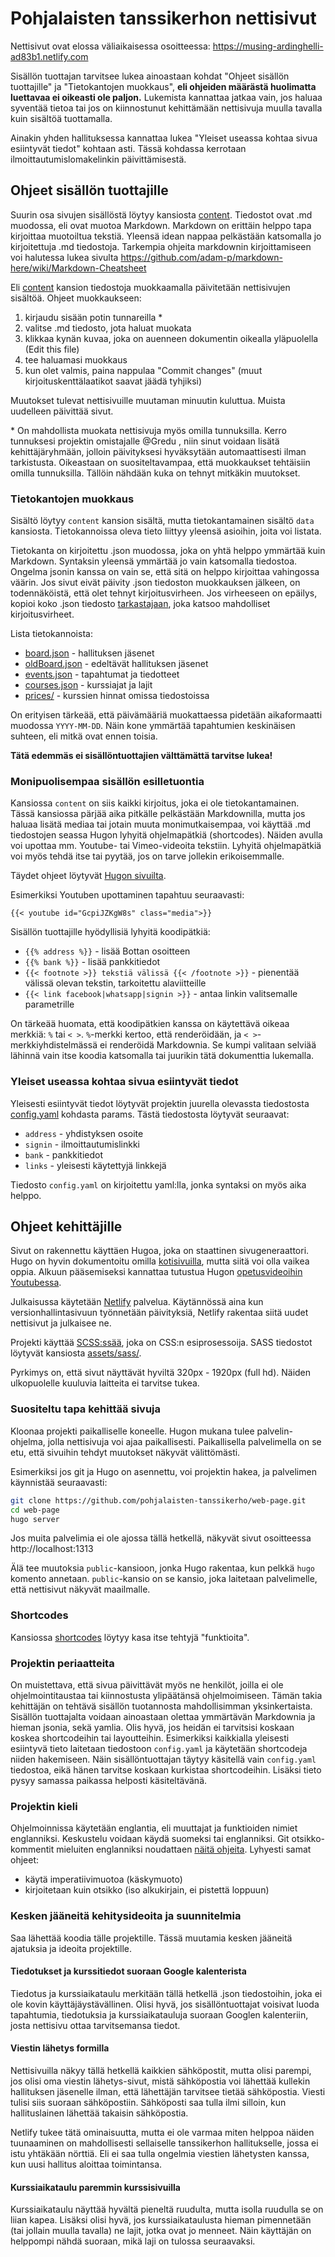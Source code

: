 # Pohjalaisten tanssikerhon nettisivut
Nettisivut ovat elossa väliaikaisessa osoitteessa: https://musing-ardinghelli-ad83b1.netlify.com

Sisällön tuottajan tarvitsee lukea ainoastaan kohdat "Ohjeet sisällön tuottajille" ja "Tietokantojen muokkaus", **eli ohjeiden määrästä huolimatta luettavaa ei oikeasti ole paljon.** Lukemista kannattaa jatkaa vain, jos haluaa syventää tietoa tai jos on kiinnostunut kehittämään nettisivuja muulla tavalla kuin sisältöä tuottamalla.

Ainakin yhden hallituksessa kannattaa lukea "Yleiset useassa kohtaa sivua esiintyvät tiedot" kohtaan asti. Tässä kohdassa kerrotaan ilmoittautumislomakelinkin päivittämisestä.

## Ohjeet sisällön tuottajille
Suurin osa sivujen sisällöstä löytyy kansiosta [content](https://github.com/pohjalaisten-tanssikerho/web-page/tree/master/content). Tiedostot ovat .md muodossa, eli ovat muotoa Markdown. Markdown on erittäin helppo tapa kirjoittaa muotoiltua tekstiä. Yleensä idean nappaa pelkästään katsomalla jo kirjoitettuja .md tiedostoja. Tarkempia ohjeita markdownin kirjoittamiseen voi halutessa lukea sivulta https://github.com/adam-p/markdown-here/wiki/Markdown-Cheatsheet

Eli [content](https://github.com/pohjalaisten-tanssikerho/web-page/tree/master/content) kansion tiedostoja muokkaamalla päivitetään nettisivujen sisältöä. Ohjeet muokkaukseen:

  1. kirjaudu sisään potin tunnareilla \*
  2. valitse .md tiedosto, jota haluat muokata
  3. klikkaa kynän kuvaa, joka on auenneen dokumentin oikealla yläpuolella (Edit this file)
  4. tee haluamasi muokkaus
  5. kun olet valmis, paina nappulaa "Commit changes" (muut kirjoituskenttälaatikot saavat jäädä tyhjiksi)

Muutokset tulevat nettisivuille muutaman minuutin kuluttua. Muista uudelleen päivittää sivut.

\* On mahdollista muokata nettisivuja myös omilla tunnuksilla. Kerro tunnuksesi projektin omistajalle @Gredu , niin sinut voidaan lisätä kehittäjäryhmään, jolloin päivityksesi hyväksytään automaattisesti ilman tarkistusta. Oikeastaan on suositeltavampaa, että muokkaukset tehtäisiin omilla tunnuksilla. Tällöin nähdään kuka on tehnyt mitkäkin muutokset.

### Tietokantojen muokkaus
Sisältö löytyy `content` kansion sisältä, mutta tietokantamainen sisältö `data` kansiosta. Tietokannoissa oleva tieto liittyy yleensä asioihin, joita voi listata.

Tietokanta on kirjoitettu .json muodossa, joka on yhtä helppo ymmärtää kuin Markdown. Syntaksin yleensä ymmärtää jo vain katsomalla tiedostoa. Ongelma jsonin kanssa on vain se, että sitä on helppo kirjoittaa vahingossa väärin. Jos sivut eivät päivity .json tiedoston muokkauksen jälkeen, on todennäköistä, että olet tehnyt kirjoitusvirheen. Jos virheeseen on epäilys, kopioi koko .json tiedosto [tarkastajaan](https://jsonlint.com/), joka katsoo mahdolliset kirjoitusvirheet.

Lista tietokannoista:

  - [board.json](https://github.com/pohjalaisten-tanssikerho/web-page/blob/master/data/board.json) - hallituksen jäsenet
  - [oldBoard.json](https://github.com/pohjalaisten-tanssikerho/web-page/blob/master/data/oldBoard.json) - edeltävät hallituksen jäsenet
  - [events.json](https://github.com/pohjalaisten-tanssikerho/web-page/blob/master/data/events.json) - tapahtumat ja tiedotteet
  - [courses.json](https://github.com/pohjalaisten-tanssikerho/web-page/blob/master/data/courses.json) - kurssiajat ja lajit
  - [prices/](https://github.com/pohjalaisten-tanssikerho/web-page/blob/master/data/prices) - kurssien hinnat omissa tiedostoissa

On erityisen tärkeää, että päivämääriä muokattaessa pidetään aikaformaatti muodossa `YYYY-MM-DD`. Näin kone ymmärtää tapahtumien keskinäisen suhteen, eli mitkä ovat ennen toisia.

**Tätä edemmäs ei sisällöntuottajien välttämättä tarvitse lukea!**

### Monipuolisempaa sisällön esilletuontia
Kansiossa `content` on siis kaikki kirjoitus, joka ei ole tietokantamainen. Tässä kansiossa pärjää aika pitkälle pelkästään Markdownilla, mutta jos haluaa lisätä mediaa tai jotain muuta monimutkaisempaa, voi käyttää .md tiedostojen seassa Hugon lyhyitä ohjelmapätkiä (shortcodes). Näiden avulla voi upottaa mm. Youtube- tai Vimeo-videoita tekstiin. Lyhyitä ohjelmapätkiä voi myös tehdä itse tai pyytää, jos on tarve jollekin erikoisemmalle.

Täydet ohjeet löytyvät [Hugon sivuilta](https://gohugo.io/content-management/shortcodes/).

Esimerkiksi Youtuben upottaminen tapahtuu seuraavasti:
```
{{< youtube id="GcpiJZKgW8s" class="media">}}
```
Sisällön tuottajille hyödyllisiä lyhyitä koodipätkiä:

  - `{{% address %}}` - lisää Bottan osoitteen
  - `{{% bank %}}` - lisää pankkitiedot
  - `{{< footnote >}} tekstiä välissä {{< /footnote >}}` - pienentää välissä olevan tekstin, tarkoitettu alaviitteille
  - `{{< link facebook|whatsapp|signin >}}` - antaa linkin valitsemalle parametrille

On tärkeää huomata, että koodipätkien kanssa on käytettävä oikeaa merkkiä: `%` tai `< >`. `%`-merkki kertoo, että renderöidään, ja `< >`-merkkiyhdistelmässä ei renderöidä Markdownia. Se kumpi valitaan selviää lähinnä vain itse koodia katsomalla tai juurikin tätä dokumenttia lukemalla.

### Yleiset useassa kohtaa sivua esiintyvät tiedot
Yleisesti esiintyvät tiedot löytyvät projektin juurella olevassta tiedostosta [config.yaml](https://github.com/pohjalaisten-tanssikerho/web-page/blob/master/config.yaml) kohdasta params. Tästä tiedostosta löytyvät seuraavat:

  - `address` - yhdistyksen osoite
  - `signin` - ilmoittautumislinkki
  - `bank` - pankkitiedot
  - `links` - yleisesti käytettyjä linkkejä

Tiedosto `config.yaml` on kirjoitettu yaml:lla, jonka syntaksi on myös aika helppo.

## Ohjeet kehittäjille
Sivut on rakennettu käyttäen Hugoa, joka on staattinen sivugeneraattori. Hugo on hyvin dokumentoitu omilla [kotisivuilla](https://gohugo.io), mutta siitä voi olla vaikea oppia. Alkuun pääsemiseksi kannattaa tutustua Hugon [opetusvideoihin Youtubessa](https://www.youtube.com/watch?v=qtIqKaDlqXo&list=PLLAZ4kZ9dFpOnyRlyS-liKL5ReHDcj4G3).

Julkaisussa käytetään [Netlify](https://www.netlify.com/) palvelua. Käytännössä aina kun versionhallintasivuun työnnetään päivityksiä, Netlify rakentaa siitä uudet nettisivut ja julkaisee ne.

Projekti käyttää [SCSS:ssää](https://sass-lang.com/), joka on CSS:n esiprosessoija. SASS tiedostot löytyvät kansiosta [assets/sass/](https://github.com/pohjalaisten-tanssikerho/web-page/tree/master/assets/sass).

Pyrkimys on, että sivut näyttävät hyviltä 320px - 1920px (full hd). Näiden ulkopuolelle kuuluvia laitteita ei tarvitse tukea.

### Suositeltu tapa kehittää sivuja
Kloonaa projekti paikalliselle koneelle. Hugon mukana tulee palvelin-ohjelma, jolla nettisivuja voi ajaa paikallisesti. Paikallisella palvelimella on se etu, että sivuihin tehdyt muutokset näkyvät välittömästi.

Esimerkiksi jos git ja Hugo on asennettu, voi projektin hakea, ja palvelimen käynnistää seuraavasti:
```bash
git clone https://github.com/pohjalaisten-tanssikerho/web-page.git
cd web-page
hugo server
```
Jos muita palvelimia ei ole ajossa tällä hetkellä, näkyvät sivut osoitteessa http://localhost:1313

Älä tee muutoksia `public`-kansioon, jonka Hugo rakentaa, kun pelkkä `hugo` komento annetaan. `public`-kansio on se kansio, joka laitetaan palvelimelle, että nettisivut näkyvät maailmalle.

### Shortcodes
Kansiossa [shortcodes](https://github.com/pohjalaisten-tanssikerho/web-page/tree/master/layouts/shortcodes) löytyy kasa itse tehtyjä "funktioita".

### Projektin periaatteita
On muistettava, että sivua päivittävät myös ne henkilöt, joilla ei ole ohjelmointitaustaa tai kiinnostusta ylipäätänsä ohjelmoimiseen. Tämän takia kehittäjän on tehtävä sisällön tuotannosta mahdollisimman yksinkertaista. Sisällön tuottajalta voidaan ainoastaan olettaa ymmärtävän Markdownia ja hieman jsonia, sekä yamlia. Olis hyvä, jos heidän ei tarvitsisi koskaan koskea shortcodeihin tai layoutteihin. Esimerkiksi kaikkialla yleisesti esiintyvä tieto laitetaan tiedostoon `config.yaml` ja käytetään shortcodeja niiden hakemiseen. Näin sisällöntuottajan täytyy käsitellä vain `config.yaml` tiedostoa, eikä hänen tarvitse koskaan kurkistaa shortcodeihin. Lisäksi tieto pysyy samassa paikassa helposti käsiteltävänä.

### Projektin kieli
Ohjelmoinnissa käytetään englantia, eli muuttajat ja funktioiden nimiet englanniksi. Keskustelu voidaan käydä suomeksi tai englanniksi. Git otsikko-kommentit mieluiten englanniksi noudattaen [näitä ohjeita](https://gist.github.com/robertpainsi/b632364184e70900af4ab688decf6f53). Lyhyesti samat ohjeet:

  - käytä imperatiivimuotoa (käskymuoto)
  - kirjoitetaan kuin otsikko (iso alkukirjain, ei pistettä loppuun)

### Kesken jääneitä kehitysideoita ja suunnitelmia
Saa lähettää koodia tälle projektille. Tässä muutamia kesken jääneitä ajatuksia ja ideoita projektille.

#### Tiedotukset ja kurssitiedot suoraan Google kalenterista
Tiedotus ja kurssiaikataulu merkitään tällä hetkellä .json tiedostoihin, joka ei ole kovin käyttäjäystävällinen. Olisi hyvä, jos sisällöntuottajat voisivat luoda tapahtumia, tiedotuksia ja kurssiaikatauluja suoraan Googlen kalenteriin, josta nettisivu ottaa tarvitsemansa tiedot.

#### Viestin lähetys formilla
Nettisivuilla näkyy tällä hetkellä kaikkien sähköpostit, mutta olisi parempi, jos olisi oma viestin lähetys-sivut, mistä sähköpostia voi lähettää kullekin hallituksen jäsenelle ilman, että lähettäjän tarvitsee tietää sähköpostia. Viesti tulisi siis suoraan sähköpostiin. Sähköposti saa tulla ilmi silloin, kun hallituslainen lähettää takaisin sähköpostia.

Netlify tukee tätä ominaisuutta, mutta ei ole varmaa miten helppoa näiden tuunaaminen on mahdollisesti sellaiselle tanssikerhon hallitukselle, jossa ei istu yhtäkään nörttiä. Eli ei saa tulla ongelmia viestien lähetysten kanssa, kun uusi hallitus aloittaa toimintansa.

#### Kurssiaikataulu paremmin kurssisivuilla
Kurssiaikataulu näyttää hyvältä pieneltä ruudulta, mutta isolla ruudulla se on liian kapea. Lisäksi olisi hyvä, jos kurssiaikataulusta hieman pimennetään (tai jollain muulla tavalla) ne lajit, jotka ovat jo menneet. Näin käyttäjän on helppompi nähdä suoraan, mikä laji on tulossa seuraavaksi.
